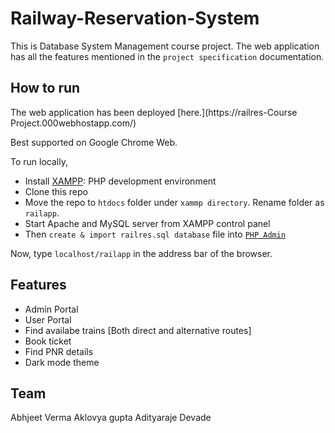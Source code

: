 # Railway-Reservation-System

This is Database System Management course project. The web application has all the features mentioned in the `project specification` documentation.

## How to run

The web application has been deployed [here.](https://railres-Course Project.000webhostapp.com/)

Best supported on Google Chrome Web.

To run locally,

- Install [XAMPP](https://www.apachefriends.org/index.html): PHP development environment
- Clone this repo
- Move the repo to `htdocs` folder under `xammp directory`. Rename folder as `railapp`.
- Start Apache and MySQL server from XAMPP control panel
- Then `create & import railres.sql database` file into [`PHP Admin`](http://localhost/phpmyadmin/)

Now, type `localhost/railapp` in the address bar of the browser.

## Features

- Admin Portal
- User Portal
- Find availabe trains [Both direct and alternative routes]
- Book ticket
- Find PNR details
- Dark mode theme

## Team
Abhjeet Verma
Aklovya gupta
Adityaraje Devade
